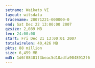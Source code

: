 ```yaml
---
setname: Waikato VI
layout: witsdata
tracename: 20071221-000000-0
end: Sat Dec 22 13:00:00 2007
gzsize: 2,089 MB
len: 24:00:00
start: Fri Dec 21 13:00:01 2007
totalwirelen: 40,426 MB
pkts: 88 million
size: 6,459 MB
md5: 1d6f08401f3beac5d10adfa9048912f6
---
```

